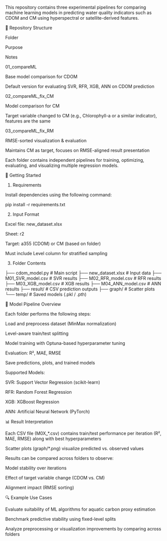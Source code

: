 This repository contains three experimental pipelines for comparing machine learning models in predicting water quality indicators such as CDOM and CM using hyperspectral or satellite-derived features.

📁 Repository Structure

Folder

Purpose

Notes

01_compareML

Base model comparison for CDOM

Default version for evaluating SVR, RFR, XGB, ANN on CDOM prediction

02_compareML_fix_CM

Model comparison for CM

Target variable changed to CM (e.g., Chlorophyll-a or a similar indicator), features are the same

03_compareML_fix_RM

RMSE-sorted visualization & evaluation

Maintains CM as target, focuses on RMSE-aligned result presentation

Each folder contains independent pipelines for training, optimizing, evaluating, and visualizing multiple regression models.

🚀 Getting Started

1. Requirements

Install dependencies using the following command:

pip install -r requirements.txt

2. Input Format

Excel file: new_dataset.xlsx

Sheet: r2

Target: a355 (CDOM) or CM (based on folder)

Must include Level column for stratified sampling

3. Folder Contents

├── cdom_model.py            # Main script
├── new_dataset.xlsx         # Input data
├── M01_SVR_model.csv        # SVR results
├── M02_RFR_model.csv        # RFR results
├── M03_XGB_model.csv        # XGB results
├── M04_ANN_model.csv        # ANN results
├── result/                  # CSV prediction outputs
├── graph/                   # Scatter plots
└── temp/                    # Saved models (.pkl / .pth)

🧠 Model Pipeline Overview

Each folder performs the following steps:

Load and preprocess dataset (MinMax normalization)

Level-aware train/test splitting

Model training with Optuna-based hyperparameter tuning

Evaluation: R², MAE, RMSE

Save predictions, plots, and trained models

Supported Models:

SVR: Support Vector Regression (scikit-learn)

RFR: Random Forest Regression

XGB: XGBoost Regression

ANN: Artificial Neural Network (PyTorch)

📊 Result Interpretation

Each CSV file (M0X_*.csv) contains train/test performance per iteration (R², MAE, RMSE) along with best hyperparameters

Scatter plots (graph/*.png) visualize predicted vs. observed values

Results can be compared across folders to observe:

Model stability over iterations

Effect of target variable change (CDOM vs. CM)

Alignment impact (RMSE sorting)

🔍 Example Use Cases

Evaluate suitability of ML algorithms for aquatic carbon proxy estimation

Benchmark predictive stability using fixed-level splits

Analyze preprocessing or visualization improvements by comparing across folders
